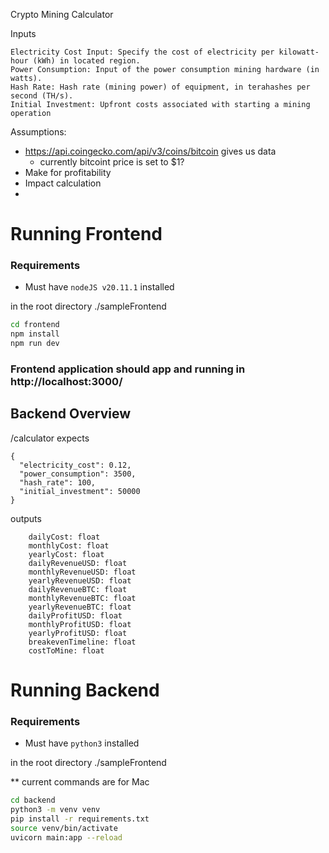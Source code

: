 Crypto Mining Calculator 

Inputs 

````
Electricity Cost Input: Specify the cost of electricity per kilowatt-hour (kWh) in located region.
Power Consumption: Input of the power consumption mining hardware (in watts).
Hash Rate: Hash rate (mining power) of equipment, in terahashes per second (TH/s).
Initial Investment: Upfront costs associated with starting a mining operation
````


Assumptions:
* https://api.coingecko.com/api/v3/coins/bitcoin gives us data 
  * currently bitcoint price is set to $1?
* Make for profitability 
* Impact calculation
* 

# Running Frontend
### Requirements
* Must have `nodeJS v20.11.1` installed 

in the root directory ./sampleFrontend
```bash
cd frontend
npm install
npm run dev 
```

### Frontend application should app and running in http://localhost:3000/


## Backend Overview 

/calculator expects 
```
{
  "electricity_cost": 0.12,
  "power_consumption": 3500,
  "hash_rate": 100,
  "initial_investment": 50000
}
```

outputs 

````
    dailyCost: float 
    monthlyCost: float
    yearlyCost: float
    dailyRevenueUSD: float
    monthlyRevenueUSD: float
    yearlyRevenueUSD: float
    dailyRevenueBTC: float
    monthlyRevenueBTC: float
    yearlyRevenueBTC: float
    dailyProfitUSD: float
    monthlyProfitUSD: float
    yearlyProfitUSD: float
    breakevenTimeline: float 
    costToMine: float
````



# Running Backend
### Requirements
* Must have `python3` installed 

in the root directory ./sampleFrontend

** current commands are for Mac
```bash
cd backend
python3 -m venv venv
pip install -r requirements.txt
source venv/bin/activate
uvicorn main:app --reload 
```
